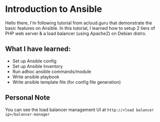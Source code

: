 # Introduction to Ansible
Hello there, I'm following tutorial from acloud.guru that demonstrate the basic features on Ansible. In this tutorial, I learned how to setup 2 tiers of PHP web server & a load balancer (using Apache2) on Debian distro.

## What I have learned:
- Set up Ansible config
- Set up Ansible Inventory
- Run adhoc ansible commands/module
- Write ansible playbook
- Write ansible template file (for config file generation)

## Personal Note
You can see the load balancer management UI at `http://<load balancer ip>/balancer-manager`
